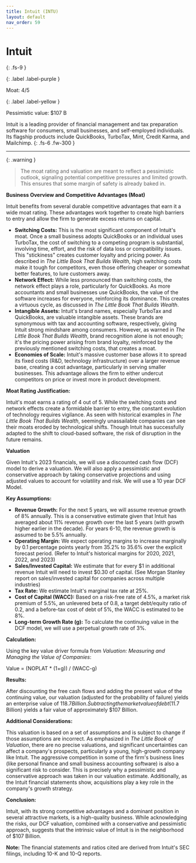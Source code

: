 ```yaml
---
title: Intuit (INTU)
layout: default
nav_order: 59
---
```


# Intuit
{: .fs-9 }

{: .label .label-purple }

Moat: 4/5

{: .label .label-yellow }

Pessimistic value: $107 B

Intuit is a leading provider of financial management and tax preparation software for consumers, small businesses, and self-employed individuals. Its flagship products include QuickBooks, TurboTax, Mint, Credit Karma, and Mailchimp.
{: .fs-6 .fw-300 }

---

{: .warning } 
>The moat rating and valuation are meant to reflect a pessimistic outlook, signaling potential competitive pressures and limited growth. This ensures that some margin of safety is already baked in.


**Business Overview and Competitive Advantages (Moat)**

Intuit benefits from several durable competitive advantages that earn it a wide moat rating.  These advantages work together to create high barriers to entry and allow the firm to generate excess returns on capital.

* **Switching Costs:** This is the most significant component of Intuit's moat.  Once a small business adopts QuickBooks or an individual uses TurboTax, the cost of switching to a competing program is substantial, involving time, effort, and the risk of data loss or compatibility issues. This "stickiness" creates customer loyalty and pricing power. As described in *The Little Book That Builds Wealth*, high switching costs make it tough for competitors, even those offering cheaper or somewhat better features, to lure customers away.
* **Network Effect:** While less pronounced than switching costs, the network effect plays a role, particularly for QuickBooks. As more accountants and small businesses use QuickBooks, the value of the software increases for everyone, reinforcing its dominance. This creates a virtuous cycle, as discussed in *The Little Book That Builds Wealth*.
* **Intangible Assets:**  Intuit's brand names, especially TurboTax and QuickBooks, are valuable intangible assets.  These brands are synonymous with tax and accounting software, respectively, giving Intuit strong mindshare among consumers.  However, as warned in *The Little Book That Builds Wealth*, brand recognition alone is not enough; it's the pricing power arising from brand loyalty, reinforced by the previously mentioned switching costs, that creates a moat.
* **Economies of Scale:**  Intuit's massive customer base allows it to spread its fixed costs (R&D, technology infrastructure) over a larger revenue base, creating a cost advantage, particularly in serving smaller businesses.  This advantage allows the firm to either undercut competitors on price or invest more in product development.


**Moat Rating Justification:**

Intuit's moat earns a rating of 4 out of 5. While the switching costs and network effects create a formidable barrier to entry, the constant evolution of technology requires vigilance.  As seen with historical examples in *The Little Book That Builds Wealth*, seemingly unassailable companies can see their moats eroded by technological shifts. Though Intuit has successfully adapted to the shift to cloud-based software, the risk of disruption in the future remains.


**Valuation**

Given Intuit's 2023 financials, we will use a discounted cash flow (DCF) model to derive a valuation.  We will also apply a pessimistic and conservative approach by taking conservative projections and using adjusted values to account for volatility and risk. We will use a 10 year DCF Model.

**Key Assumptions:**

* **Revenue Growth:** For the next 5 years, we will assume revenue growth of 8% annually.  This is a conservative estimate given that Intuit has averaged about 11% revenue growth over the last 5 years (with growth higher earlier in the decade).  For years 6-10, the revenue growth is assumed to be 5.5% annually.
* **Operating Margin:** We expect operating margins to increase marginally by 0.1 percentage points yearly from 35.2% to 35.6% over the explicit forecast period.  (Refer to Intuit's historical margins for 2020, 2021, 2022, and 2023)
* **Sales/Invested Capital:** We estimate that for every $1 in additional revenue Intuit will need to invest $0.30 of capital. (See Morgan Stanley report on sales/invested capital for companies across multiple industries)
* **Tax Rate:** We estimate Intuit's marginal tax rate at 25%.
* **Cost of Capital (WACC):** Based on a risk-free rate of 4.5%, a market risk premium of 5.5%, an unlevered beta of 0.8, a target debt/equity ratio of 0.2, and a before-tax cost of debt of 5%, the WACC is estimated to be 8%.
* **Long-term Growth Rate (g):** To calculate the continuing value in the DCF model, we will use a perpetual growth rate of 3%.



**Calculation:**

Using the key value driver formula from *Valuation: Measuring and Managing the Value of Companies*:

Value = (NOPLAT * (1+g)) / (WACC-g)


**Results:**

After discounting the free cash flows and adding the present value of the continuing value, our valuation (adjusted for the probability of failure) yields an enterprise value of $118.7 Billion.  Subtracting the market value of debt ($11.7 Billion) yields a fair value of approximately $107 Billion.

**Additional Considerations:**

This valuation is based on a set of assumptions and is subject to change if those assumptions are incorrect. As emphasized in *The Little Book of Valuation*, there are no precise valuations, and significant uncertainties can affect a company's prospects, particularly a young, high-growth company like Intuit. The aggressive competition in some of the firm's business lines (like personal finance and small business accounting software) is also a significant risk to consider. This is precisely why a pessimistic and conservative approach was taken in our valuation estimate. Additionally, as the Intuit financial statements show, acquisitions play a key role in the company's growth strategy.

**Conclusion:**

Intuit, with its strong competitive advantages and a dominant position in several attractive markets, is a high-quality business. While acknowledging the risks, our DCF valuation, combined with a conservative and pessimistic approach, suggests that the intrinsic value of Intuit is in the neighborhood of $107 Billion.

**Note:**  The financial statements and ratios cited are derived from Intuit's SEC filings, including 10-K and 10-Q reports.


